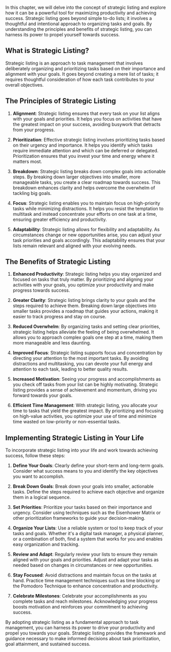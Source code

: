 
In this chapter, we will delve into the concept of strategic listing and explore how it can be a powerful tool for maximizing productivity and achieving success. Strategic listing goes beyond simple to-do lists; it involves a thoughtful and intentional approach to organizing tasks and goals. By understanding the principles and benefits of strategic listing, you can harness its power to propel yourself towards success.

**What is Strategic Listing?**
------------------------------

Strategic listing is an approach to task management that involves deliberately organizing and prioritizing tasks based on their importance and alignment with your goals. It goes beyond creating a mere list of tasks; it requires thoughtful consideration of how each task contributes to your overall objectives.

**The Principles of Strategic Listing**
---------------------------------------

1. **Alignment**: Strategic listing ensures that every task on your list aligns with your goals and priorities. It helps you focus on activities that have the greatest impact on your success, avoiding busywork that detracts from your progress.

2. **Prioritization**: Effective strategic listing involves prioritizing tasks based on their urgency and importance. It helps you identify which tasks require immediate attention and which can be deferred or delegated. Prioritization ensures that you invest your time and energy where it matters most.

3. **Breakdown**: Strategic listing breaks down complex goals into actionable steps. By breaking down larger objectives into smaller, more manageable tasks, you create a clear roadmap towards success. This breakdown enhances clarity and helps overcome the overwhelm of tackling big goals.

4. **Focus**: Strategic listing enables you to maintain focus on high-priority tasks while minimizing distractions. It helps you resist the temptation to multitask and instead concentrate your efforts on one task at a time, ensuring greater efficiency and productivity.

5. **Adaptability**: Strategic listing allows for flexibility and adaptability. As circumstances change or new opportunities arise, you can adjust your task priorities and goals accordingly. This adaptability ensures that your lists remain relevant and aligned with your evolving needs.

**The Benefits of Strategic Listing**
-------------------------------------

1. **Enhanced Productivity**: Strategic listing helps you stay organized and focused on tasks that truly matter. By prioritizing and aligning your activities with your goals, you optimize your productivity and make progress towards success.

2. **Greater Clarity**: Strategic listing brings clarity to your goals and the steps required to achieve them. Breaking down large objectives into smaller tasks provides a roadmap that guides your actions, making it easier to track progress and stay on course.

3. **Reduced Overwhelm**: By organizing tasks and setting clear priorities, strategic listing helps alleviate the feeling of being overwhelmed. It allows you to approach complex goals one step at a time, making them more manageable and less daunting.

4. **Improved Focus**: Strategic listing supports focus and concentration by directing your attention to the most important tasks. By avoiding distractions and multitasking, you can devote your full energy and attention to each task, leading to better quality results.

5. **Increased Motivation**: Seeing your progress and accomplishments as you check off tasks from your list can be highly motivating. Strategic listing provides a sense of achievement and momentum, driving you forward towards your goals.

6. **Efficient Time Management**: With strategic listing, you allocate your time to tasks that yield the greatest impact. By prioritizing and focusing on high-value activities, you optimize your use of time and minimize time wasted on low-priority or non-essential tasks.

**Implementing Strategic Listing in Your Life**
-----------------------------------------------

To incorporate strategic listing into your life and work towards achieving success, follow these steps:

1. **Define Your Goals**: Clearly define your short-term and long-term goals. Consider what success means to you and identify the key objectives you want to accomplish.

2. **Break Down Goals**: Break down your goals into smaller, actionable tasks. Define the steps required to achieve each objective and organize them in a logical sequence.

3. **Set Priorities**: Prioritize your tasks based on their importance and urgency. Consider using techniques such as the Eisenhower Matrix or other prioritization frameworks to guide your decision-making.

4. **Organize Your Lists**: Use a reliable system or tool to keep track of your tasks and goals. Whether it's a digital task manager, a physical planner, or a combination of both, find a system that works for you and enables easy organization and tracking.

5. **Review and Adapt**: Regularly review your lists to ensure they remain aligned with your goals and priorities. Adjust and adapt your tasks as needed based on changes in circumstances or new opportunities.

6. **Stay Focused**: Avoid distractions and maintain focus on the tasks at hand. Practice time management techniques such as time blocking or the Pomodoro Technique to enhance concentration and productivity.

7. **Celebrate Milestones**: Celebrate your accomplishments as you complete tasks and reach milestones. Acknowledging your progress boosts motivation and reinforces your commitment to achieving success.

By adopting strategic listing as a fundamental approach to task management, you can harness its power to drive your productivity and propel you towards your goals. Strategic listing provides the framework and guidance necessary to make informed decisions about task prioritization, goal attainment, and sustained success.
